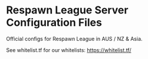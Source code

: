 # Respawn League Server Configuration Files
Official configs for Respawn League in AUS / NZ & Asia.

See whitelist.tf for our whitelists: https://whitelist.tf/
